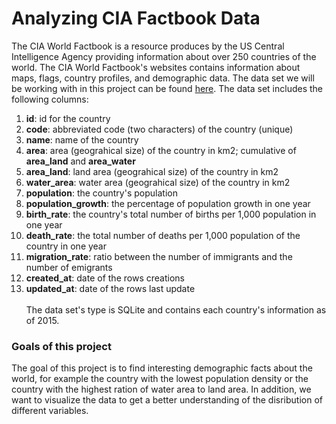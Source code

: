 # Analyzing CIA Factbook Data

The CIA World Factbook is a resource produces by the US Central Intelligence Agency providing information about over 250 countries of the world. The CIA World Factbook's websites contains information about maps, flags, country profiles, and demographic data. The data set we will be working with in this project can be found [here](https://github.com/factbook/factbook.sql/releases). The data set includes the following columns:
1. **id**: id for the country
2. **code**: abbreviated code (two characters) of the country (unique)
3. **name**: name of the country
4. **area**: area (geograhical size) of the country in km2; cumulative of **area_land** and **area_water**
5. **area_land**: land area (geograhical size) of the country in km2
6. **water_area**: water area (geograhical size) of the country in km2
7. **population**: the country's population
8. **population_growth**: the percentage of population growth in one year
9. **birth_rate**: the country's total number of births per 1,000 population in one year
10. **death_rate**: the total number of deaths per 1,000 population of the country in one year
11. **migration_rate**: ratio between the number of immigrants and the number of emigrants
12. **created_at**: date of the rows creations
13. **updated_at**: date of the rows last update
<br><br>
The data set's type is SQLite and contains each country's information as of 2015.

### Goals of this project

The goal of this project is to find interesting demographic facts about the world, for example the country with the lowest population density or the country with the highest ration of water area to land area. In addition, we want to visualize the data to get a better understanding of the disribution of different variables.
